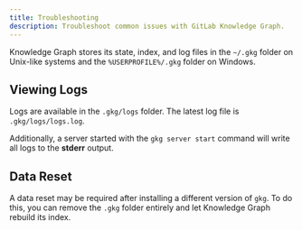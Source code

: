 ```yaml
---
title: Troubleshooting
description: Troubleshoot common issues with GitLab Knowledge Graph.
---
```


Knowledge Graph stores its state, index, and log files in the `~/.gkg` folder on Unix-like systems and the `%USERPROFILE%/.gkg` folder on Windows.

## Viewing Logs

Logs are available in the `.gkg/logs` folder. The latest log file is `.gkg/logs/logs.log`.

Additionally, a server started with the `gkg server start` command will write all logs to the **stderr** output.

## Data Reset

A data reset may be required after installing a different version of `gkg`. To do this, you can remove the `.gkg` folder entirely and let Knowledge Graph rebuild its index.
